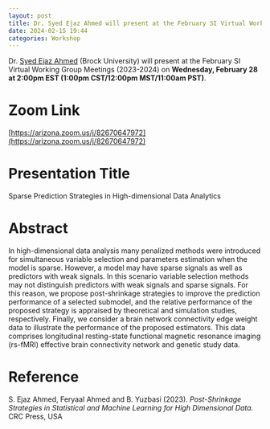 ```yaml
---
layout: post
title: Dr. Syed Ejaz Ahmed will present at the February SI Virtual Working Group
date: 2024-02-15 19:44 
categories: Workshop
---
```

Dr. [Syed Ejaz Ahmed](https://brocku.ca/mathematics-science/mathematics/directory/syed-ejaz-ahmed/) (Brock University) will present at the February SI Virtual Working 
Group Meetings (2023-2024) on <b>Wednesday, February 28 at 2:00pm EST (1:00pm CST/12:00pm MST/11:00am PST)</b>.

Zoom Link
==================
[https://arizona.zoom.us/j/82670647972](https://arizona.zoom.us/j/82670647972)


Presentation Title
==================
Sparse Prediction Strategies in High-dimensional Data Analytics

Abstract
==================
In high-dimensional data analysis many penalized methods were introduced for simultaneous variable selection and parameters estimation when the model is sparse. However, a model may have sparse signals as well as predictors with weak signals. In this scenario variable selection methods may not distinguish predictors with weak signals and sparse signals. For this reason, we propose post-shrinkage strategies to improve the prediction performance of a selected submodel, and the relative performance of the proposed strategy is appraised by theoretical and simulation studies, respectively. Finally, we consider a brain network connectivity edge weight data to illustrate the performance of the proposed estimators. This data comprises longitudinal resting-state functional magnetic resonance imaging (rs-fMRI) effective brain connectivity network and genetic study data.

Reference
==================
S. Ejaz Ahmed, Feryaal Ahmed and B. Yuzbasi (2023). *Post-Shrinkage Strategies in Statistical and Machine Learning for High Dimensional Data.* CRC Press, USA 